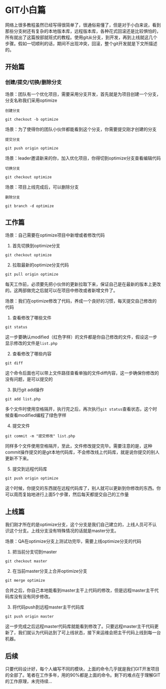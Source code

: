 # GIT小白篇
网络上很多教程虽然已经写得很简单了，很通俗易懂了，但是对于小白来说，看到那些分支树还有复杂的本地版本库，远程版本库，各种花式回滚还是比较惧怕的，所有就出了这篇按部就班式的教程。使用git从分支，到开发，再到上线就这几个步骤。假如一切顺利的话，期间不出现冲突，回滚，整个git开发就是下文所描述的。
## 开始篇
### 创建/提交/切换/删除分支
场景：团队有一个优化项目，需要采用分支开发，首先就是为项目创建一个分支，分支名称我们采用optimize

`创建分支`
```
git checkout -b optimize
```

场景：为了使得你的团队小伙伴都能看到这个分支，你需要提交刚才创建的分支

`提交分支`
```
git push origin optimize
```

场景：leader邀请新来的你，加入优化项目，你得切到optimize分支查看编辑代码

`切换分支`
```
git checkout optimize
```

场景：项目上线完成后，可以删除分支

`删除分支`
```
git branch -d optimize
```

## 工作篇
场景：自己需要在optimize项目中新增或者修改代码

1. 首先切换到optimize分支
```
git checkout optimize
```
2. 拉取最新的optimize分支代码
```
git pull origin optimize
```
每天工作前，必须要先把小伙伴的更新拉取下来，保证自己是在最新的版本上更改的。这两部做完之后就可以在项目中修改或者新增文件了。

场景：我们在optimize修改了代码，养成一个良好的习惯，每天提交自己修改的代码

1. 查看修改了哪些文件
```
git status
```
这一步要确认modified（红色字样）的文件都是你自己修改的文件，假设这一步显示修改的文件是`list.php`

2. 查看修改了哪些内容
```
git diff
```
这个命令后面也可以带上文件路径查看单独的文件diff内容，这一步确保你修改的没有问题，是可以提交的

3. 执行git add操作
```
git add list.php
```
多个文件时使用空格隔开，执行完之后，再次执行`git status`查看状态，这个时候查看modified编程了绿色字样

4. 提交文件
```
git commit -m "提交修改" list.php
```
同样多个文件使用空格隔开，至此，文件修改提交完毕。需要注意的是，这种commit操作提交的是git本地代码库，不会修改线上代码库，就是说你提交的别人更新不下来。

5. 提交到远程代码库
```
git push origin optimize
```
这个时候，你提交的东西就在远程代码库了，别人就可以更新到你修改的东西。你可以周而复始地进行上面5个步骤，然后每天都提交自己的工作量

## 上线篇
我们刚才所在的是optimize分支，这个分支是我们自己建立的，上线人员可不认识这个分支。上线分支没有特殊情况的话就是master分支。

场景：QA在optimize分支上测试功完毕，需要上线optimize分支的代码

1. 把当前分支切到master
```
git checkout master
```

2. 在当前master分支上合并optimize分支
```
git merge optimize
```
合并之后，你自己本地能看到master主干上代码的修改，但是远程master主干代码库没有没有同步修改。

3. 将代码push到远程master主干代码库
```
git push origin master
```
这一步完成之后远程master代码库就能看到修改了。只要远程master主干代码更新了，我们就认为代码达到了可上线状态，接下来运维会把主干代码上线到每一台机器。

## 后续
只要代码设计好，每个人编写不同的模块，上面的命令几乎就是我们GIT开发项目的全部了。笔者在工作多年，用的90%都是上面的命令。剩下的难点在于理解GIT的工作原理，未完待续...
